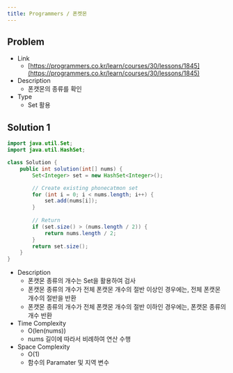 ```yaml
---
title: Programmers / 폰켓몬
---
```


## Problem

* Link
  * [https://programmers.co.kr/learn/courses/30/lessons/1845](https://programmers.co.kr/learn/courses/30/lessons/1845)
* Description
  * 폰캣몬의 종류를 확인
* Type
  * Set 활용

## Solution 1

```java {caption="Solution 1", linenos=table}
import java.util.Set;
import java.util.HashSet;

class Solution {
    public int solution(int[] nums) {
        Set<Integer> set = new HashSet<Integer>();

        // Create existing phonecatmon set
        for (int i = 0; i < nums.length; i++) {
            set.add(nums[i]);
        }
        
        // Return
        if (set.size() > (nums.length / 2)) {
            return nums.length / 2;
        }
        return set.size();
    }
}
```

* Description
  * 폰캣몬 종류의 개수는 Set을 활용하여 검사
  * 폰캣몬 종류의 개수가 전체 폰캣몬 개수의 절반 이상인 경우에는, 전체 폰캣몬 개수의 절반을 반환
  * 폰캣몬 종류의 개수가 전체 폰캣몬 개수의 절반 이하인 경우에는, 폰캣몬 종류의 개수 반환
* Time Complexity
  * O(len(nums))
  * nums 길이에 따라서 비례하여 연산 수행
* Space Complexity
  * O(1)
  * 함수의 Paramater 및 지역 변수